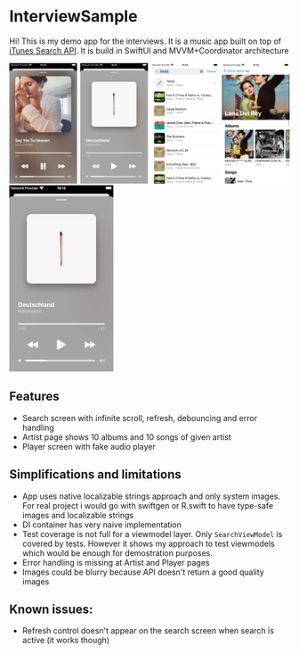 # InterviewSample
Hi! This is my demo app for the interviews. It is a music app built on top of [iTunes Search API](https://developer.apple.com/library/archive/documentation/AudioVideo/Conceptual/iTuneSearchAPI/Searching.html#//apple_ref/doc/uid/TP40017632-CH5-SW1). It is build in SwiftUI and MVVM+Coordinator architecture

![image](preview/readme.png)
![image](preview/player.gif)

## Features
- Search screen with infinite scroll, refresh, debouncing and error handling
- Artist page shows 10 albums and 10 songs of given artist
- Player screen with fake audio player

## Simplifications and limitations
- App uses native localizable strings approach and only system images. For real project i would go with swiftgen or R.swift to have type-safe images and localizable strings
- DI container has very naive implementation
- Test coverage is not full for a viewmodel layer. Only `SearchViewModel` is covered by tests. However it shows my approach to test viewmodels which would be enough for demostration purposes.
- Error handling is missing at Artist and Player pages
- Images could be blurry because API doesn't return a good quality images

## Known issues:
- Refresh control doesn't appear on the search screen when search is active (it works though)

        